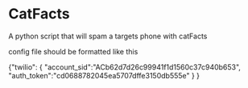 # CatFacts
A python script that will spam a targets phone with catFacts


config file should be formatted like this


{"twilio":
    {
      "account_sid":"ACb62d7d26c99941f1d1560c37c940b653",
      "auth_token":"cd0688782045ea5707dffe3150db555e"
    }
}
